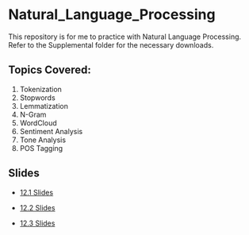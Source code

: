 # Natural_Language_Processing

This repository is for me to practice with Natural Language Processing. Refer to the Supplemental folder for the necessary downloads. 

## Topics Covered:
1. Tokenization
2. Stopwords
3. Lemmatization
4. N-Gram
5. WordCloud
6. Sentiment Analysis
7. Tone Analysis
8. POS Tagging

## Slides

* [12.1 Slides](https://docs.google.com/presentation/d/1NoW5ZXlmW-lz4tbG6kU07zuR0cTryVSZIsLRAskyB1E/edit#slide=id.g6ed37094f5_0_1068)

* [12.2 Slides](https://docs.google.com/presentation/d/1j6oqrY-rJARHH_7FOCEyKRgakak5gGgeTcgola_wXVY/edit#slide=id.g6ed23cd5f1_0_1068)

* [12.3 Slides](https://docs.google.com/presentation/d/1dLAG4cycZLIDJz1q5g15NfKl_AmdXpOktece2JMnumE/edit#slide=id.g6ed06aef03_0_1068)
